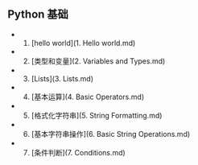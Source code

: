 ## Python 基础

+ 1. [hello world](1. Hello world.md)
+ 2. [类型和变量](2. Variables and Types.md)
+ 3. [Lists](3. Lists.md)
+ 4. [基本运算](4. Basic Operators.md)
+ 5. [格式化字符串](5. String Formatting.md)
+ 6. [基本字符串操作](6. Basic String Operations.md)
+ 7. [条件判断](7. Conditions.md)
